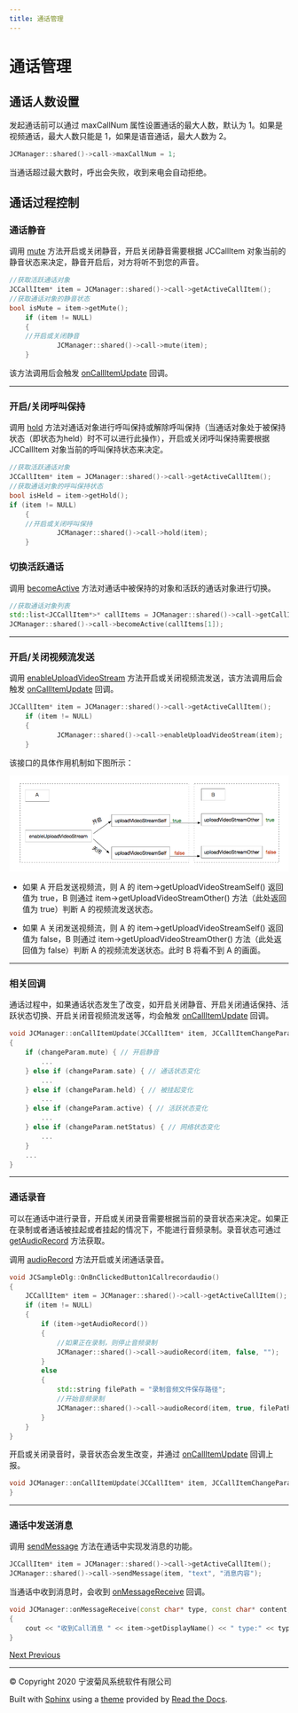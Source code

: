 ```yaml
---
title: 通话管理
---
```

# 通话管理



## 通话人数设置

发起通话前可以通过 maxCallNum 属性设置通话的最大人数，默认为 1。如果是视频通话，最大人数只能是 1，如果是语音通话，最大人数为
2。



```cpp
JCManager::shared()->call->maxCallNum = 1;
```



当通话超过最大数时，呼出会失败，收到来电会自动拒绝。





## 通话过程控制





### 通话静音

调用
[mute](https://developer.juphoon.com/portal/reference/V2.1/windows/C++/html/class_j_c_call.html#a62d7c7454fae84422579e3a6275af243)
方法开启或关闭静音，开启关闭静音需要根据 JCCallItem 对象当前的静音状态来决定，静音开启后，对方将听不到您的声音。



```cpp
//获取活跃通话对象
JCCallItem* item = JCManager::shared()->call->getActiveCallItem();
//获取通话对象的静音状态
bool isMute = item->getMute();
    if (item != NULL)
    {
    //开启或关闭静音
            JCManager::shared()->call->mute(item);
    }
```



该方法调用后会触发
[onCallItemUpdate](https://developer.juphoon.com/portal/reference/V2.1/windows/C++/html/class_j_c_call_callback.html#a1ba1c4f09c1f573d9fe2acb5057d6c18)
回调。



-----



### 开启/关闭呼叫保持

调用
[hold](https://developer.juphoon.com/portal/reference/V2.1/windows/C++/html/class_j_c_call.html#aae536642d3d5c785c2ce7d9275f8653a)
方法对通话对象进行呼叫保持或解除呼叫保持（当通话对象处于被保持状态（即状态为held）时不可以进行此操作），开启或关闭呼叫保持需要根据
JCCallItem 对象当前的呼叫保持状态来决定。



```cpp
//获取活跃通话对象
JCCallItem* item = JCManager::shared()->call->getActiveCallItem();
//获取通话对象的呼叫保持状态
bool isHeld = item->getHold();
if (item != NULL)
    {
    //开启或关闭呼叫保持
            JCManager::shared()->call->hold(item);
    }
```







### 切换活跃通话

调用
[becomeActive](https://developer.juphoon.com/portal/reference/V2.1/windows/C++/html/class_j_c_call.html#ae45d0744f3df39cc2c6dc3bb00bb7354)
方法对通话中被保持的对象和活跃的通话对象进行切换。



```cpp
//获取通话对象列表
std::list<JCCallItem*>* callItems = JCManager::shared()->call->getCallItems();
JCManager::shared()->call->becomeActive(callItems[1]);
```





-----



### 开启/关闭视频流发送

调用
[enableUploadVideoStream](https://developer.juphoon.com/portal/reference/V2.1/windows/C++/html/class_j_c_call.html#adcd6dd97b6737909ae0348a0e714d754)
方法开启或关闭视频流发送，该方法调用后会触发
[onCallItemUpdate](https://developer.juphoon.com/portal/reference/V2.1/windows/C++/html/class_j_c_call_callback.html#a1ba1c4f09c1f573d9fe2acb5057d6c18)
回调。



```cpp
JCCallItem* item = JCManager::shared()->call->getActiveCallItem();
    if (item != NULL)
    {
            JCManager::shared()->call->enableUploadVideoStream(item);
    }
```



该接口的具体作用机制如下图所示：

![../../../../\_images/enablevideostream.png](../../../../_images/enablevideostream.png)

  - 如果 A 开启发送视频流，则 A 的 item-\>getUploadVideoStreamSelf() 返回值为 true，B 则通过
    item-\>getUploadVideoStreamOther() 方法（此处返回值为 true）判断 A 的视频流发送状态。

  - 如果 A 关闭发送视频流，则 A 的 item-\>getUploadVideoStreamSelf() 返回值为 false，B
    则通过 item-\>getUploadVideoStreamOther() 方法（此处返回值为 false）判断 A
    的视频流发送状态。此时 B 将看不到 A 的画面。



-----



### 相关回调

通话过程中，如果通话状态发生了改变，如开启关闭静音、开启关闭通话保持、活跃状态切换、开启关闭音视频流发送等，均会触发
[onCallItemUpdate](https://developer.juphoon.com/portal/reference/V2.1/windows/C++/html/class_j_c_call_callback.html#a1ba1c4f09c1f573d9fe2acb5057d6c18)
回调。



```cpp
void JCManager::onCallItemUpdate(JCCallItem* item, JCCallItemChangeParam changeParam)
{
    if (changeParam.mute) { // 开启静音
        ...
    } else if (changeParam.sate) { // 通话状态变化
        ...
    } else if (changeParam.held) { // 被挂起变化
        ...
    } else if (changeParam.active) { // 活跃状态变化
        ...
    } else if (changeParam.netStatus) { // 网络状态变化
        ...
    }
    ...
}
```





-----



### 通话录音

可以在通话中进行录音，开启或关闭录音需要根据当前的录音状态来决定。如果正在录制或者通话被挂起或者挂起的情况下，不能进行音频录制。录音状态可通过
[getAudioRecord](https://developer.juphoon.com/portal/reference/V2.1/windows/C++/html/class_j_c_call_item.html#ad8b5118a3c06a156e917f59625bcc73d)
方法获取。

调用
[audioRecord](https://developer.juphoon.com/portal/reference/V2.1/windows/C++/html/class_j_c_call.html#a058fb76428f0a77f4bbbb8670eec2868)
方法开启或关闭通话录音。



```cpp
void JCSampleDlg::OnBnClickedButton1Callrecordaudio()
{
    JCCallItem* item = JCManager::shared()->call->getActiveCallItem();
    if (item != NULL)
    {
        if (item->getAudioRecord())
        {
            //如果正在录制，则停止音频录制
            JCManager::shared()->call->audioRecord(item, false, "");
        }
        else
        {
            std::string filePath = "录制音频文件保存路径";
            //开始音频录制
            JCManager::shared()->call->audioRecord(item, true, filePath);
        }
    }
}
```



开启或关闭录音时，录音状态会发生改变，并通过
[onCallItemUpdate](https://developer.juphoon.com/portal/reference/V2.1/windows/C++/html/class_j_c_call_callback.html#a1ba1c4f09c1f573d9fe2acb5057d6c18)
回调上报。



```cpp
void JCManager::onCallItemUpdate(JCCallItem* item, JCCallItemChangeParam changeParam) {
}
```





-----



### 通话中发送消息

调用
[sendMessage](https://developer.juphoon.com/portal/reference/V2.1/windows/C++/html/class_j_c_call.html#a94e37abb045b901e1703b7534f4cc379)
方法在通话中实现发消息的功能。



```cpp
JCCallItem* item = JCManager::shared()->call->getActiveCallItem();
JCManager::shared()->call->sendMessage(item, "text", "消息内容");
```



当通话中收到消息时，会收到
[onMessageReceive](https://developer.juphoon.com/portal/reference/V2.1/windows/C++/html/class_j_c_call_callback.html#afb8281abd54bc8c18b77aadfe234a882)
回调。



```cpp
void JCManager::onMessageReceive(const char* type, const char* content, JCCallItem* item)
{
    cout << "收到Call消息 " << item->getDisplayName() << " type:" << type << endl;
}
```















[Next
](01_audio_management.html "音频管理")
[
Previous](index.html "进阶功能集成")



-----



© Copyright 2020 宁波菊风系统软件有限公司



Built with [Sphinx](http://sphinx-doc.org/) using a
[theme](https://github.com/rtfd/sphinx_rtd_theme) provided by [Read the
Docs](https://readthedocs.org).








